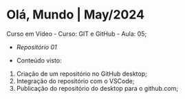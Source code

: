 # Olá, Mundo | May/2024

Curso em Vídeo - Curso: GIT e GitHub - Aula: 05;

- *Repositório 01*

 - Conteúdo visto: 
 1. Criação de um repositório no GitHub desktop;
 2. Integração do repositório com o VSCode;
 3. Publicação do repositório do desktop para o github.com;
